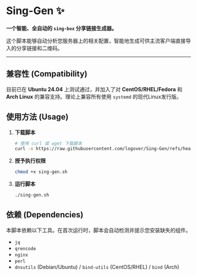 # Sing-Gen ✨

**一个智能、全自动的 `sing-box` 分享链接生成器。**

这个脚本能够自动分析您服务器上的相关配置，智能地生成可供主流客户端直接导入的分享链接和二维码。

---

## 兼容性 (Compatibility)

目前已在 **Ubuntu 24.04** 上测试通过，并加入了对 **CentOS/RHEL/Fedora** 和 **Arch Linux** 的兼容支持。理论上兼容所有使用 `systemd` 的现代Linux发行版。

## 使用方法 (Usage)

1.  **下载脚本**
    ```bash
    # 使用 curl 或 wget 下载脚本
    curl -o https://raw.githubusercontent.com/logover/Sing-Gen/refs/heads/main/SingGen.sh
    ```

2.  **授予执行权限**
    ```bash
    chmod +x sing-gen.sh
    ```

3.  **运行脚本**
    ```bash
    ./sing-gen.sh
    ```

## 依赖 (Dependencies)
本脚本依赖以下工具。在首次运行时，脚本会自动检测并提示您安装缺失的组件。

* `jq`
* `qrencode`
* `nginx`
* `perl`
* `dnsutils` (Debian/Ubuntu) / `bind-utils` (CentOS/RHEL) / `bind` (Arch)
